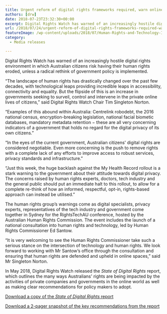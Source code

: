 ```yaml
---
title: Urgent reform of digital rights frameworks required, warn online human rights experts
authors: [drw]
date: 2018-07-23T23:32:30+00:00
excerpt: Digital Rights Watch has warned of an increasingly hostile digital rights environment in which Australian citizens risk having their human rights eroded, unless a radical rethink of government policy is implemented.
url: /2018/07/24/urgent-reform-of-digital-rights-frameworks-required-warn-online-human-rights-experts/
featureImage: /wp-content/uploads/2018/07/Human-Rights-and-Technology-Issues-Paper-FINAL-1.jpg
category:
  - Media releases

---
```

Digital Rights Watch has warned of an increasingly hostile digital rights environment in which Australian citizens risk having their human rights eroded, unless a radical rethink of government policy is implemented.

&#8220;The landscape of human rights has drastically changed over the past few decades, with technological leaps providing incredible leaps in accessibility, connectivity and equality. But the flipside of this is an increase in governments seeking to surveil, control and intervene in the private online lives of citizens,&#8221; said Digital Rights Watch Chair Tim Singleton Norton.

&#8220;Examples of this abound within Australia: Centrelink robodebt, the 2016 national census, encryption-breaking legislation, national facial biometic databases, mandatory metadata retention − these are all very concerning indicators of a government that holds no regard for the digital privacy of its own citizens.&#8221;

&#8220;In the eyes of the current government, Australian citizens' digital rights are considered negotiable. Even more concerning is the push to remove rights with a complete lack of any efforts to improve access to robust services, privacy standards and infrastructure.&#8221;

&#8220;Just this week, the huge backlash against the My Health Record rollout is a stark warning to the government about their attitude towards digital privacy. The concerns raised by human rights experts, doctors, tech industry and the general public should put an immediate halt to this rollout, to allow for a complete re-think of how an informed, respectful, opt-in, rights-based approach can instead be utilised.&#8221;

The human rights group&#8217;s warnings come as digital specialists, privacy experts, representatives of the tech industry and government come together in Sydney for the RightsTechAU conference, hosted by the Australian Human Rights Commission. The event includes the launch of a national consultation into human rights and technology, led by Human Rights Commissioner Ed Santow.

&#8220;It is very welcoming to see the Human Rights Commissioner take such a serious stance on the intersection of technology and human rights. We look forward to working with Mr Santow&#8217;s office through the consultation and ensuring that human rights are defended and upheld in online spaces,&#8221; said Mr Singleton Norton.

In May 2018, Digital Rights Watch released the _State of Digital Rights_ report, which outlines the many ways Australians' rights are being impacted by the activities of private companies and governments in the online world as well as making clear recommendations for policy makers to adopt.

[Download a copy of the _State of Digital Rights_ report][1]

[Download a 2-pager snapshot of the key recommendations from the report][2]

 [1]: /wp-content/uploads/2018/05/State-of-Digital-Rights-Web.pdf
 [2]: /wp-content/uploads/2018/05/State-of-Digital-Rights-2pager.pdf
